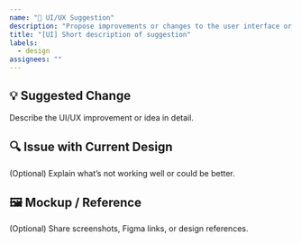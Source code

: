 ```yaml
---
name: "🎨 UI/UX Suggestion"
description: "Propose improvements or changes to the user interface or user experience."
title: "[UI] Short description of suggestion"
labels:
  - design
assignees: ""
---
```


## 💡 Suggested Change
Describe the UI/UX improvement or idea in detail.

## 🔍 Issue with Current Design
(Optional) Explain what’s not working well or could be better.

## 🖼 Mockup / Reference
(Optional) Share screenshots, Figma links, or design references.
